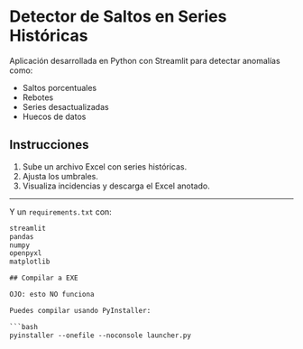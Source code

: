 # Detector de Saltos en Series Históricas

Aplicación desarrollada en Python con Streamlit para detectar anomalías como:
- Saltos porcentuales
- Rebotes
- Series desactualizadas
- Huecos de datos

## Instrucciones

1. Sube un archivo Excel con series históricas.
2. Ajusta los umbrales.
3. Visualiza incidencias y descarga el Excel anotado.

---

Y un `requirements.txt` con:

```txt
streamlit
pandas
numpy
openpyxl
matplotlib

## Compilar a EXE

OJO: esto NO funciona

Puedes compilar usando PyInstaller:

```bash
pyinstaller --onefile --noconsole launcher.py
